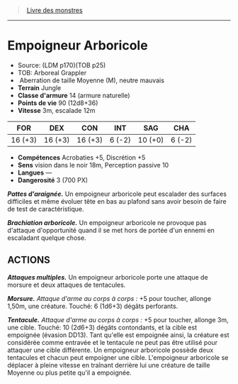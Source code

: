 ﻿> [Livre des monstres](tome_of_beasts.md)

---

# Empoigneur Arboricole

- Source: (LDM p170)(TOB p25)
- TOB: Arboreal Grappler
-  Aberration de taille Moyenne (M), neutre mauvais
- **Terrain** Jungle
- **Classe d'armure** 14 (armure naturelle)
- **Points de vie** 90 (12d8+36)
- **Vitesse** 3m, escalade 12m

|FOR|DEX|CON|INT|SAG|CHA|
|---|---|---|---|---|---|
|16 (+3)|16 (+3)|16 (+3)|6 (-2)|10 (+0)|6 (-2)|

- **Compétences** Acrobaties +5, Discrétion +5
- **Sens** vision dans le noir 18m, Perception passive 10
- **Langues** —
- **Dangerosité** 3 (700 PX)

**_Pattes d'araignée._** Un empoigneur arboricole peut escalader des surfaces difficiles et même évoluer tête en bas au plafond sans avoir besoin de faire de test de caractéristique.

**_Brachiation arboricole._** Un empoigneur arboricole ne provoque pas d'attaque d'opportunité quand il se met hors de portée d'un ennemi en escaladant quelque chose.

## ACTIONS

**_Attaques multiples._** Un empoigneur arboricole porte une attaque de morsure et deux attaques de tentacules.

**_Morsure._** _Attaque d'arme au corps à corps :_ +5 pour toucher, allonge 1,50m, une créature. Touché: 6 (1d6+3) dégâts perforants.

**_Tentacule._** _Attaque d'arme au corps à corps :_ +5 pour toucher, allonge 3m, une cible. Touché: 10 (2d6+3) dégâts contondants, et la cible est empoignée (évasion DD13). Tant qu'elle est empoignée ainsi, la créature est considérée comme entravée et le tentacule ne peut pas être utilisé pour attaquer une cible différente. Un empoigneur arboricole possède deux tentacules et chacun peut empoigner une cible. L'empoigneur arboricole se déplacer à pleine vitesse en traînant derrière lui une créature de taille Moyenne ou plus petite qu'il a empoignée.

